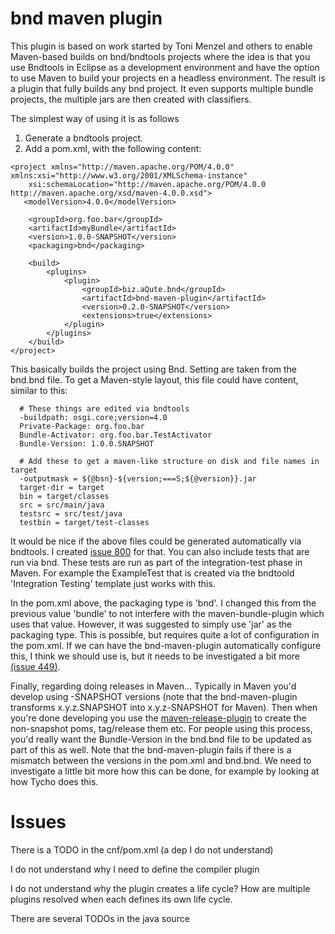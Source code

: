 bnd maven plugin
================
This plugin is based on work started by Toni Menzel and others to enable Maven-based builds on bnd/bndtools projects where the idea is that you use Bndtools in Eclipse as a development environment and have the option to use Maven to build your projects en a headless environment.
The result is a plugin that fully builds any bnd project. It even supports multiple bundle projects, the
multiple jars are then created with classifiers.


The simplest way of using it is as follows

1. Generate a bndtools project.
2. Add a pom.xml, with the following content:
```
<project xmlns="http://maven.apache.org/POM/4.0.0" xmlns:xsi="http://www.w3.org/2001/XMLSchema-instance"
    xsi:schemaLocation="http://maven.apache.org/POM/4.0.0 http://maven.apache.org/xsd/maven-4.0.0.xsd">
   <modelVersion>4.0.0</modelVersion>

    <groupId>org.foo.bar</groupId>
    <artifactId>myBundle</artifactId>
    <version>1.0.0-SNAPSHOT</version>
    <packaging>bnd</packaging>

    <build>
        <plugins>
            <plugin>
                <groupId>biz.aQute.bnd</groupId>
                <artifactId>bnd-maven-plugin</artifactId>
                <version>0.2.0-SNAPSHOT</version>
                <extensions>true</extensions>
            </plugin>
        </plugins>
    </build>
</project>
```

This basically builds the project using Bnd. Setting are taken from the bnd.bnd file. To get a Maven-style layout, this file could have content, similar to this:
```
  # These things are edited via bndtools
  -buildpath: osgi.core;version=4.0
  Private-Package: org.foo.bar
  Bundle-Activator: org.foo.bar.TestActivator
  Bundle-Version: 1.0.0.SNAPSHOT

  # Add these to get a maven-like structure on disk and file names in target
  -outputmask = ${@bsn}-${version;===S;${@version}}.jar
  target-dir = target
  bin = target/classes
  src = src/main/java
  testsrc = src/test/java
  testbin = target/test-classes
```
It would be nice if the above files could be generated automatically via bndtools. I created [issue 800](https://github.com/bndtools/bndtools/issues/800) for that.
You can also include tests that are run via bnd. These tests are run as part of the integration-test phase in Maven. For example the ExampleTest that is created via the bndtoold 'Integration Testing' template just works with this.

In the pom.xml above, the packaging type is 'bnd'. I changed this from the previous value 'bundle' to not interfere with the maven-bundle-plugin which uses that value. However, it was suggested to simply use 'jar' as the packaging type. This is possible, but requires quite a lot of configuration in the pom.xml. If we can have the bnd-maven-plugin automatically configure this, I think we should use is, but it needs to be investigated a bit more [(issue 449)](https://github.com/bndtools/bnd/issues/449).

Finally, regarding doing releases in Maven... Typically in Maven you'd develop using -SNAPSHOT versions (note that the bnd-maven-plugin transforms x.y.z.SNAPSHOT into x.y.z-SNAPSHOT for Maven). Then when you're done developing you use the [maven-release-plugin](http://maven.apache.org/maven-release/maven-release-plugin/index.html) to create the non-snapshot poms, tag/release them etc. For people using this process, you'd really want the Bundle-Version in the bnd.bnd file to be updated as part of this as well. Note that the bnd-maven-plugin fails if there is a mismatch between the versions in the pom.xml and bnd.bnd. We need to investigate a little bit more how this can be done, for example by looking at how Tycho does this.

Issues
======
There is a TODO in the cnf/pom.xml (a dep I do not understand)

I do not understand why I need to define the compiler plugin

I do not understand why the plugin creates a life cycle? How are multiple plugins resolved when each
defines its own life cycle.

There are several TODOs in the java source
